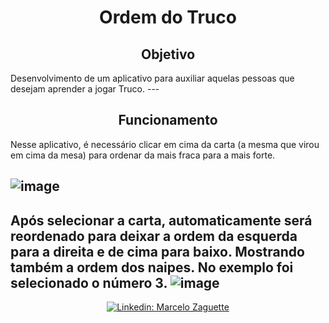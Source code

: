<h1 align="center">Ordem do Truco</h1>
<h2 align="center">Objetivo</h2>
Desenvolvimento de um aplicativo para auxiliar aquelas pessoas que desejam aprender a jogar Truco.
---
<h2 align="center">Funcionamento</h2>
Nesse aplicativo, é necessário clicar em cima da carta (a mesma que virou em cima da mesa) para ordenar da mais fraca para a mais forte.

![image](https://user-images.githubusercontent.com/41178325/116300913-d581d500-a775-11eb-8ebe-437d11641d17.png)
---
Após selecionar a carta, automaticamente será reordenado para deixar a ordem da esquerda para a direita e de cima para baixo. Mostrando também a ordem dos naipes. No exemplo foi selecionado o número 3.
  ![image](https://user-images.githubusercontent.com/41178325/116300571-6ad09980-a775-11eb-8d29-2495483847f0.png)
 ---
<div align = "center">
   <a href="https://www.linkedin.com/in/marcelozaguettejunior/"><img src="https://img.shields.io/badge/-Marcelo%20Zaguette%20Junior-292929?style=flat-square&logo=Linkedin&logoColor=white&link=https://www.linkedin.com/in/marcelozaguettejunior/" alt="Linkedin: Marcelo Zaguette"></a>
</div>
